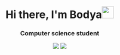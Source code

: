 <h1 align="center">Hi there, I'm Bodya<img src="https://github.com/blackcater/blackcater/raw/main/images/Hi.gif" height="32"/></h1>
<h3 align="center">Computer science student</h3>

<div align="center">
  
![](http://github-profile-summary-cards.vercel.app/api/cards/repos-per-language?username=AIfred0&theme=2077)
![](http://github-profile-summary-cards.vercel.app/api/cards/stats?username=AIfred0&theme=2077)

</div>

<!--
**AIfred0/AIfred0** is a ✨ _special_ ✨ repository because its `README.md` (this file) appears on your GitHub profile.

Here are some ideas to get you started:

- 🔭 I’m currently working on ...
- 🌱 I’m currently learning ...
- 👯 I’m looking to collaborate on ...
- 🤔 I’m looking for help with ...
- 💬 Ask me about ...
- 📫 How to reach me: ...
- 😄 Pronouns: ...
- ⚡ Fun fact: ...
-->
